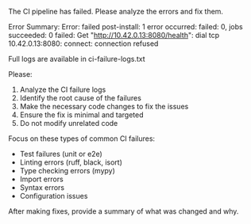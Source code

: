 The CI pipeline has failed. Please analyze the errors and fix them.

Error Summary:
Error: failed post-install: 1 error occurred:
failed: 0, jobs succeeded: 0
failed: Get "http://10.42.0.13:8080/health": dial tcp 10.42.0.13:8080: connect: connection refused

Full logs are available in ci-failure-logs.txt

Please:
1. Analyze the CI failure logs
2. Identify the root cause of the failures
3. Make the necessary code changes to fix the issues
4. Ensure the fix is minimal and targeted
5. Do not modify unrelated code

Focus on these types of common CI failures:
- Test failures (unit or e2e)
- Linting errors (ruff, black, isort)
- Type checking errors (mypy)
- Import errors
- Syntax errors
- Configuration issues

After making fixes, provide a summary of what was changed and why.
